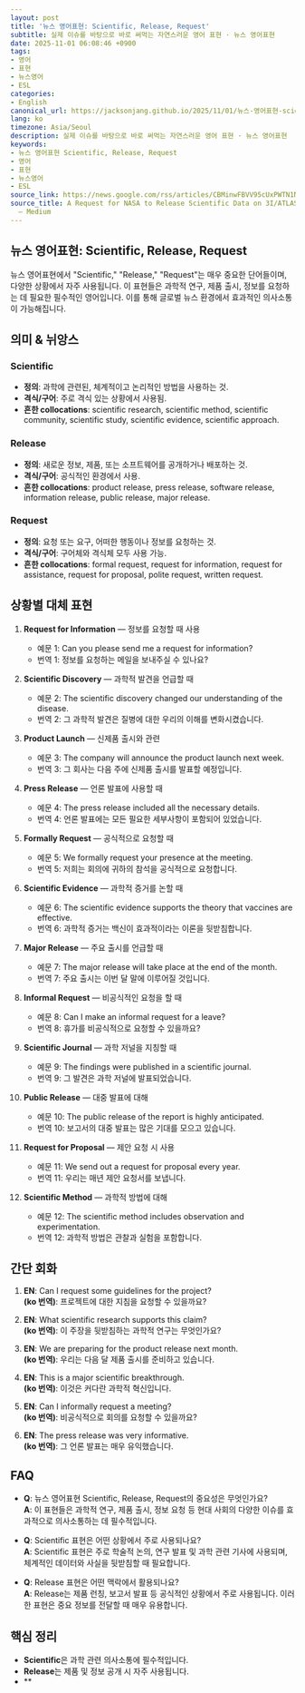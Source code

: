 ```yaml
---
layout: post
title: '뉴스 영어표현: Scientific, Release, Request'
subtitle: 실제 이슈를 바탕으로 바로 써먹는 자연스러운 영어 표현 · 뉴스 영어표현
date: 2025-11-01 06:08:46 +0900
tags:
- 영어
- 표현
- 뉴스영어
- ESL
categories:
- English
canonical_url: https://jacksonjang.github.io/2025/11/01/뉴스-영어표현-scientific-release-request/
lang: ko
timezone: Asia/Seoul
description: 실제 이슈를 바탕으로 바로 써먹는 자연스러운 영어 표현 · 뉴스 영어표현
keywords:
- 뉴스 영어표현 Scientific, Release, Request
- 영어
- 표현
- 뉴스영어
- ESL
source_link: https://news.google.com/rss/articles/CBMinwFBVV95cUxPWTN1N0ZmMko1SFljRFVQUV93QWlKNEZ4SnZfeTlhQ29IdWdWY3JCeHZTTzM4SF84S0JFd05ialpwNTllcGNTNnNzOTF6aUxpLTl6d3JkbjlfZklIUW5WTjdVZXoxM2wzY0k2akE2R3V0RWprS2RfcWttWUs5SzV4QW44OUNNRzJsNU5yVFRyZEJqWEhILXVSX3pQZjdsLU0?oc=5
source_title: A Request for NASA to Release Scientific Data on 3I/ATLAS - Avi Loeb
  – Medium
---
```


## 뉴스 영어표현: Scientific, Release, Request

뉴스 영어표현에서 "Scientific," "Release," "Request"는 매우 중요한 단어들이며, 다양한 상황에서 자주 사용됩니다. 이 표현들은 과학적 연구, 제품 출시, 정보를 요청하는 데 필요한 필수적인 영어입니다. 이를 통해 글로벌 뉴스 환경에서 효과적인 의사소통이 가능해집니다.

## 의미 & 뉘앙스

### Scientific
- **정의**: 과학에 관련된, 체계적이고 논리적인 방법을 사용하는 것.
- **격식/구어**: 주로 격식 있는 상황에서 사용됨.
- **흔한 collocations**: scientific research, scientific method, scientific community, scientific study, scientific evidence, scientific approach.

### Release
- **정의**: 새로운 정보, 제품, 또는 소프트웨어를 공개하거나 배포하는 것.
- **격식/구어**: 공식적인 환경에서 사용.
- **흔한 collocations**: product release, press release, software release, information release, public release, major release.

### Request
- **정의**: 요청 또는 요구, 어떠한 행동이나 정보를 요청하는 것.
- **격식/구어**: 구어체와 격식체 모두 사용 가능.
- **흔한 collocations**: formal request, request for information, request for assistance, request for proposal, polite request, written request.

## 상황별 대체 표현

1. **Request for Information** — 정보를 요청할 때 사용
   - 예문 1: Can you please send me a request for information?
   - 번역 1: 정보를 요청하는 메일을 보내주실 수 있나요?

2. **Scientific Discovery** — 과학적 발견을 언급할 때
   - 예문 2: The scientific discovery changed our understanding of the disease.
   - 번역 2: 그 과학적 발견은 질병에 대한 우리의 이해를 변화시켰습니다.

3. **Product Launch** — 신제품 출시와 관련
   - 예문 3: The company will announce the product launch next week.
   - 번역 3: 그 회사는 다음 주에 신제품 출시를 발표할 예정입니다.

4. **Press Release** — 언론 발표에 사용할 때
   - 예문 4: The press release included all the necessary details.
   - 번역 4: 언론 발표에는 모든 필요한 세부사항이 포함되어 있었습니다.

5. **Formally Request** — 공식적으로 요청할 때
   - 예문 5: We formally request your presence at the meeting.
   - 번역 5: 저희는 회의에 귀하의 참석을 공식적으로 요청합니다.

6. **Scientific Evidence** — 과학적 증거를 논할 때
   - 예문 6: The scientific evidence supports the theory that vaccines are effective.
   - 번역 6: 과학적 증거는 백신이 효과적이라는 이론을 뒷받침합니다.

7. **Major Release** — 주요 출시를 언급할 때
   - 예문 7: The major release will take place at the end of the month.
   - 번역 7: 주요 출시는 이번 달 말에 이루어질 것입니다.

8. **Informal Request** — 비공식적인 요청을 할 때
   - 예문 8: Can I make an informal request for a leave?
   - 번역 8: 휴가를 비공식적으로 요청할 수 있을까요?

9. **Scientific Journal** — 과학 저널을 지칭할 때
   - 예문 9: The findings were published in a scientific journal.
   - 번역 9: 그 발견은 과학 저널에 발표되었습니다.

10. **Public Release** — 대중 발표에 대해
    - 예문 10: The public release of the report is highly anticipated.
    - 번역 10: 보고서의 대중 발표는 많은 기대를 모으고 있습니다.

11. **Request for Proposal** — 제안 요청 시 사용
    - 예문 11: We send out a request for proposal every year.
    - 번역 11: 우리는 매년 제안 요청서를 보냅니다.

12. **Scientific Method** — 과학적 방법에 대해
    - 예문 12: The scientific method includes observation and experimentation.
    - 번역 12: 과학적 방법은 관찰과 실험을 포함합니다.

## 간단 회화

1. **EN**: Can I request some guidelines for the project?  
   **(ko 번역)**: 프로젝트에 대한 지침을 요청할 수 있을까요?

2. **EN**: What scientific research supports this claim?  
   **(ko 번역)**: 이 주장을 뒷받침하는 과학적 연구는 무엇인가요?

3. **EN**: We are preparing for the product release next month.  
   **(ko 번역)**: 우리는 다음 달 제품 출시를 준비하고 있습니다.

4. **EN**: This is a major scientific breakthrough.  
   **(ko 번역)**: 이것은 커다란 과학적 혁신입니다.

5. **EN**: Can I informally request a meeting?  
   **(ko 번역)**: 비공식적으로 회의를 요청할 수 있을까요?

6. **EN**: The press release was very informative.  
   **(ko 번역)**: 그 언론 발표는 매우 유익했습니다.

## FAQ

- **Q**: 뉴스 영어표현 Scientific, Release, Request의 중요성은 무엇인가요?  
  **A**: 이 표현들은 과학적 연구, 제품 출시, 정보 요청 등 현대 사회의 다양한 이슈를 효과적으로 의사소통하는 데 필수적입니다.

- **Q**: Scientific 표현은 어떤 상황에서 주로 사용되나요?  
  **A**: Scientific 표현은 주로 학술적 논의, 연구 발표 및 과학 관련 기사에 사용되며, 체계적인 데이터와 사실을 뒷받침할 때 필요합니다.

- **Q**: Release 표현은 어떤 맥락에서 활용되나요?  
  **A**: Release는 제품 런칭, 보고서 발표 등 공식적인 상황에서 주로 사용됩니다. 이러한 표현은 중요 정보를 전달할 때 매우 유용합니다.

## 핵심 정리

- **Scientific**은 과학 관련 의사소통에 필수적입니다.
- **Release**는 제품 및 정보 공개 시 자주 사용됩니다.
- **
